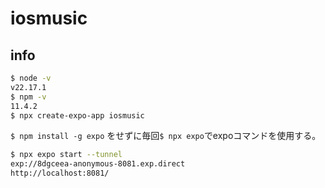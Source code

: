 # iosmusic

## info

```bash
$ node -v
v22.17.1
$ npm -v
11.4.2
$ npx create-expo-app iosmusic
```

```$ npm install -g expo``` をせずに毎回```$ npx expo```でexpoコマンドを使用する。

```bash
$ npx expo start --tunnel
exp://8dgceea-anonymous-8081.exp.direct
http://localhost:8081/
```
